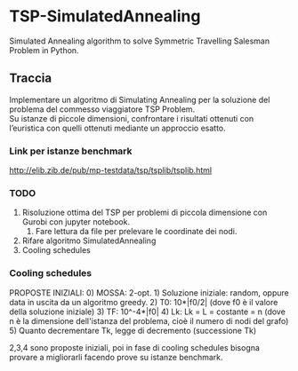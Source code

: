 # TSP-SimulatedAnnealing
Simulated Annealing algorithm to solve Symmetric Travelling Salesman Problem in Python.
## Traccia
Implementare un algoritmo di Simulating Annealing per la soluzione del problema del commesso viaggiatore TSP Problem.   
Su istanze di piccole dimensioni, confrontare i risultati ottenuti con l’euristica con quelli ottenuti mediante un 
approccio esatto.

### Link per istanze benchmark
http://elib.zib.de/pub/mp-testdata/tsp/tsplib/tsplib.html

### TODO
1. Risoluzione ottima del TSP per problemi di piccola dimensione con Gurobi con jupyter notebook.
   1. Fare lettura da file per prelevare le coordinate dei nodi.
2. Rifare algoritmo SimulatedAnnealing 
3. Cooling schedules

### Cooling schedules
PROPOSTE INIZIALI:
	0) MOSSA: 2-opt.
	1) Soluzione iniziale: random, oppure data in uscita da un algoritmo greedy.
	2) T0: 10*|f0/2| (dove f0 è il valore della soluzione iniziale)
	3) TF: 10^-4*|f0|
	4) Lk: Lk = L = costante = n (dove n è la dimensione dell'istanza del problema, cioè il numero di nodi del grafo)
	5) Quanto decrementare Tk, legge di decremento (successione Tk)

2,3,4 sono proposte iniziali, poi in fase di cooling schedules bisogna provare a migliorarli facendo prove su istanze benchmark.
